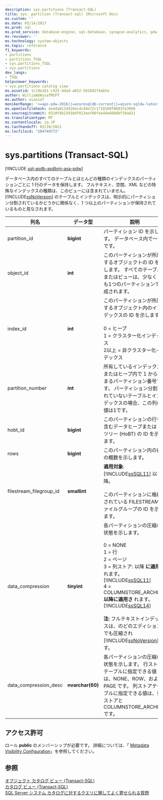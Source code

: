 ```yaml
---
description: sys.partitions (Transact-SQL)
title: sys. partition (Transact-sql) |Microsoft Docs
ms.custom: ''
ms.date: 03/14/2017
ms.prod: sql
ms.prod_service: database-engine, sql-database, synapse-analytics, pdw
ms.reviewer: ''
ms.technology: system-objects
ms.topic: reference
f1_keywords:
- partitions
- partitions_TSQL
- sys.partitions_TSQL
- sys.partitions
dev_langs:
- TSQL
helpviewer_keywords:
- sys.partitions catalog view
ms.assetid: 1c19e1b1-c925-4dad-a652-581692f4ab5e
author: WilliamDAssafMSFT
ms.author: wiassaf
monikerRange: '>=aps-pdw-2016||=azuresqldb-current||=azure-sqldw-latest||>=sql-server-2016||>=sql-server-linux-2017||=azuresqldb-mi-current'
ms.openlocfilehash: ee4da813d420ac4c44e72c1710160f0683fe3966
ms.sourcegitcommit: 0310fdb22916df013eef86fee44e660dbf39ad21
ms.translationtype: MT
ms.contentlocale: ja-JP
ms.lasthandoff: 03/20/2021
ms.locfileid: "104749772"
---
```

# <a name="syspartitions-transact-sql"></a>sys.partitions (Transact-SQL)
[!INCLUDE [sql-asdb-asdbmi-asa-pdw](../../includes/applies-to-version/sql-asdb-asdbmi-asa-pdw.md)]

  データベース内のすべてのテーブルとほとんどの種類のインデックスのパーティションごとに 1 行のデータを保持します。 フルテキスト、空間、XML などの特殊なインデックスの種類は、このビューには含まれていません。 [!INCLUDE[ssNoVersion](../../includes/ssnoversion-md.md)] のテーブルとインデックスは、明示的にパーティション分割されているかどうかに関係なく、1 つ以上のパーティションが保持されているものと見なされます。  
  
|列名|データ型|説明|  
|-----------------|---------------|-----------------|  
|partition_id|**bigint**|パーティション ID を示します。 データベース内で一意です。|  
|object_id|**int**|このパーティションが所属するオブジェクトの ID を示します。 すべてのテーブルまたはビューは、少なくとも1つのパーティションで構成されます。|  
|index_id|**int**|このパーティションが所属するオブジェクト内のインデックスの ID を示します。<br /><br /> 0 = ヒープ<br />1 = クラスター化インデックス<br />2以上 = 非クラスター化インデックス|  
|partition_number|**int**|所有しているインデックスまたはヒープ内で 1 から始まるパーティション番号です。 パーティション分割されていないテーブルとインデックスの場合、この列の値は1です。|  
|hobt_id|**bigint**|このパーティションの行を含むデータヒープまたは B ツリー (HoBT) の ID を示します。|  
|rows|**bigint**|このパーティション内の行の概数を示します。|  
|filestream_filegroup_id|**smallint**|**適用対象**: [!INCLUDE[ssSQL11](../../includes/sssql11-md.md)] 以降。<br /><br /> このパーティションに格納されている FILESTREAM ファイルグループの ID を示します。|  
|data_compression|**tinyint**|各パーティションの圧縮の状態を示します。<br /><br /> 0 = NONE <br />1 = 行 <br />2 = ページ <br />3 = 列ストア: 以降 **に適用さ** れます。 [!INCLUDE[ssSQL11](../../includes/sssql11-md.md)]<br />4 = COLUMNSTORE_ARCHIVE:**以降に適用さ** れます。 [!INCLUDE[ssSQL14](../../includes/sssql14-md.md)]<br /><br /> **注:** フルテキストインデックスは、のどのエディションでも圧縮され [!INCLUDE[ssNoVersion](../../includes/ssnoversion-md.md)] ます。|  
|data_compression_desc|**nvarchar(60)**|各パーティションの圧縮の状態を示します。 行ストア テーブルに指定できる値は、NONE、ROW、および PAGE です。 列ストアテーブルに指定できる値は、列ストアと COLUMNSTORE_ARCHIVE です。|  
  
## <a name="permissions"></a>アクセス許可  
 ロール **public** のメンバーシップが必要です。 詳細については、「 [Metadata Visibility Configuration](../../relational-databases/security/metadata-visibility-configuration.md)」を参照してください。  
  
## <a name="see-also"></a>参照  
 [オブジェクト カタログ ビュー &#40;Transact-SQL&#41;](../../relational-databases/system-catalog-views/object-catalog-views-transact-sql.md)   
 [カタログ ビュー &#40;Transact-SQL&#41;](../../relational-databases/system-catalog-views/catalog-views-transact-sql.md)   
 [SQL Server システム カタログに対するクエリに関してよく寄せられる質問](../../relational-databases/system-catalog-views/querying-the-sql-server-system-catalog-faq.yml)  
  
  
